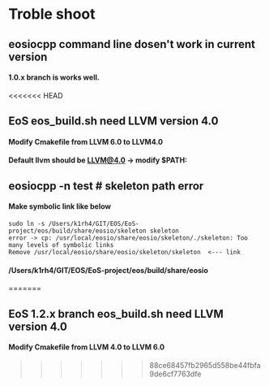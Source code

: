 # Troble shoot

## eosiocpp command line dosen't work in current version 
#### 1.0.x branch is works well.


<<<<<<< HEAD
## EoS eos_build.sh need LLVM version 4.0
#### Modify Cmakefile from LLVM 6.0 to LLVM4.0 
#### Default llvm should be LLVM@4.0  -> modify $PATH:


## eosiocpp -n test  # skeleton path error 

#### Make symbolic link like below 
```
sudo ln -s /Users/k1rh4/GIT/EOS/EoS-project/eos/build/share/eosio/skeleton skeleton
error -> cp: /usr/local/eosio/share/eosio/skeleton/./skeleton: Too many levels of symbolic links
Remove /usr/local/eosio/share/eosio/skeleton/skeleton  <--- link
```
 
#### /Users/k1rh4/GIT/EOS/EoS-project/eos/build/share/eosio 

=======
## EoS 1.2.x branch eos_build.sh need LLVM version 4.0
#### Modify Cmakefile from LLVM 4.0 to LLVM 6.0 
>>>>>>> 88ce68457fb2965d558be44fbfa9de6cf7763dfe
